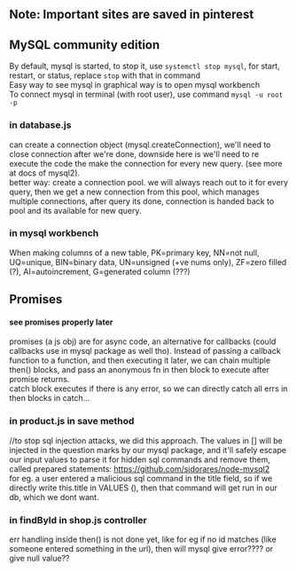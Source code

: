 ## Note: Important sites are saved in pinterest

## MySQL community edition
By default, mysql is started, to stop it, use ```systemctl stop mysql```, for start, restart, or status, replace `stop` with that in command </br>
Easy way to see mysql in graphical way is to open mysql workbench </br>
To connect mysql in terminal (with root user), use command ```mysql -u root -p``` </br>

### in database.js
can create a connection object (mysql.createConnection), we'll need to close connection after we're done, downside here is we'll need to re execute the code the make the connection for every new query. (see more at docs of mysql2). </br>
better way: create a connection pool.
we will always reach out to it for every query, then we get a new connection from this pool, which manages multiple connections, after query its done, connection is handed back to pool and its available for new query. </br>

### in mysql workbench
When making columns of a new table, PK=primary key, NN=not null, UQ=unique, BIN=binary data, UN=unsigned (+ve nums only), ZF=zero filled (?), AI=autoincrement, G=generated column (???)

## Promises
#### see promises properly later
promises (a js obj) are for async code, an alternative for callbacks (could callbacks use in mysql package as well tho). Instead of passing a callback function to a function, and then executing it later, we can chain multiple then() blocks, and pass an anonymous fn in then block to execute after promise returns. </br>
catch block executes if there is any error, so we can directly catch all errs in then blocks in catch...

### in product.js in save method
//to stop sql injection attacks, we did this approach. The values in [] will be injected in the question marks by our mysql package, and it'll safely escape our input values to parse it for hidden sql commands and remove them, called prepared statements: https://github.com/sidorares/node-mysql2 </br>
for eg. a user entered a malicious sql command in the title field, so if we directly write this.title in VALUES (), then that command will get run in our db, which we dont want.

### in findById in shop.js controller
err handling inside then() is not done yet, like for eg if no id matches (like someone entered something in the url), then will mysql give error???? or give null value??